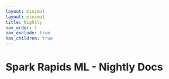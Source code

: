 ```yaml
---
layout: minimal
layout: minimal
title: Nightly
nav_order: 1
nav_exclude: true
has_children: true
---
```


# Spark Rapids ML - Nightly Docs

